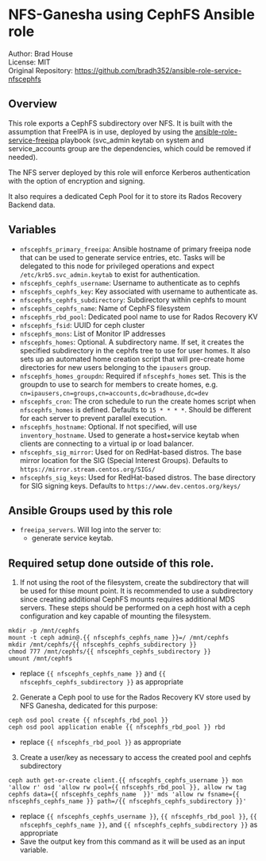 # NFS-Ganesha using CephFS Ansible role

Author: Brad House<br/>
License: MIT<br/>
Original Repository: https://github.com/bradh352/ansible-role-service-nfscephfs

## Overview

This role exports a CephFS subdirectory over NFS.  It is built with the
assumption that FreeIPA is in use, deployed by using the
[ansible-role-service-freeipa](https://github.com/bradh352/ansible-role-service-freeipa)
playbook (svc_admin keytab on system and service_accounts group are the
dependencies, which could be removed if needed).

The NFS server deployed by this role will enforce Kerberos authentication
with the option of encryption and signing.

It also requires a dedicated Ceph Pool for it to store its Rados Recovery
Backend data.

## Variables

- `nfscephfs_primary_freeipa`: Ansible hostname of primary freeipa node that can
  be used to generate service entries, etc.  Tasks will be delegated to this
  node for privileged operations and expect `/etc/krb5.svc_admin.keytab` to
  exist for authentication.
- `nfscephfs_cephfs_username`: Username to authenticate as to cephfs
- `nfscephfs_cephfs_key`: Key associated with username to authenticate as.
- `nfscephfs_cephfs_subdirectory`: Subdirectory within cephfs to mount
- `nfscephfs_cephfs_name`: Name of CephFS filesystem
- `nfscephfs_rbd_pool`: Dedicated pool name to use for Rados Recovery KV
- `nfscephfs_fsid`: UUID for ceph cluster
- `nfscephfs_mons`: List of Monitor IP addresses
- `nfscephfs_homes`: Optional.  A subdirectory name. If set, it creates the
  specified subdirectory in the cephfs tree to use for user homes.  It also sets
  up an automated home creation script that will pre-create home directories for
  new users belonging to the `ipausers` group.
- `nfscephfs_homes_groupdn`: Required if `nfscephfs_homes` set.  This is the
  groupdn to use to search for members to create homes, e.g.
  `cn=ipausers,cn=groups,cn=accounts,dc=bradhouse,dc=dev`
- `nfscephfs_cron`: The cron schedule to run the create homes script when
  `nfscephfs_homes` is defined.  Defaults to `15 * * * *`.  Should be different
  for each server to prevent parallel execution.
- `nfscephfs_hostname`: Optional.  If not specified, will use `inventory_hostname`.
  Used to generate a host+service keytab when clients are connecting to a virtual
  ip or load balancer.
- `nfscephfs_sig_mirror`: Used for on RedHat-based distros.  The base mirror
  location for the SIG (Special Interest Groups).  Defaults to
  `https://mirror.stream.centos.org/SIGs/`
- `nfscephfs_sig_keys`: Used for RedHat-based distros.  The base directory for
  SIG signing keys.  Defaults to `https://www.dev.centos.org/keys/`


## Ansible Groups used by this role
- `freeipa_servers`.  Will log into the server to:
  - generate service keytab.

## Required setup done outside of this role.

1. If not using the root of the filesystem, create the subdirectory that will
   be used for thise mount point.  It is recommended to use a subdirectory
   since creating additional CephFS mounts requires additional MDS servers.
   These steps should be performed on a ceph host with a ceph configuration and
   key capable of mounting the filesystem.
```
mkdir -p /mnt/cephfs
mount -t ceph admin@.{{ nfscephfs_cephfs_name }}=/ /mnt/cephfs
mkdir /mnt/cephfs/{{ nfscephfs_cephfs_subdirectory }}
chmod 777 /mnt/cephfs/{{ nfscephfs_cephfs_subdirectory }}
umount /mnt/cephfs
```
  * replace `{{ nfscephfs_cephfs_name }}` and `{{ nfscephfs_cephfs_subdirectory }}` as appropriate
2. Generate a Ceph pool to use for the Rados Recovery KV store used by NFS
   Ganesha, dedicated for this purpose:
```
ceph osd pool create {{ nfscephfs_rbd_pool }}
ceph osd pool application enable {{ nfscephfs_rbd_pool }} rbd
```
  * replace `{{ nfscephfs_rbd_pool }}` as appropriate
3. Create a user/key as necessary to access the created pool and cephfs subdirectory
```
ceph auth get-or-create client.{{ nfscephfs_cephfs_username }} mon 'allow r' osd 'allow rw pool={{ nfscephfs_rbd_pool }}, allow rw tag cephfs data={{ nfscephfs_cephfs_name  }}' mds 'allow rw fsname={{ nfscephfs_cephfs_name }} path=/{{ nfscephfs_cephfs_subdirectory }}'
```
  * replace `{{ nfscephfs_cephfs_username }}`, `{{ nfscephfs_rbd_pool }}`, `{{ nfscephfs_cephfs_name }}`, and `{{ nfscephfs_cephfs_subdirectory }}` as appropriate
  * Save the output key from this command as it will be used as an input variable.

